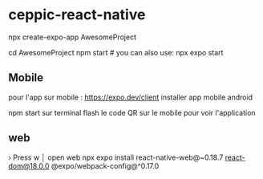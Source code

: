 # ceppic-react-native
npx create-expo-app AwesomeProject

cd AwesomeProject
npm start # you can also use: npx expo start

## Mobile ##
pour l'app sur mobile : https://expo.dev/client 
installer app mobile android

npm start sur terminal
flash le code QR sur le mobile
pour voir l'application

## web ##

› Press w │ open web
npx expo install react-native-web@~0.18.7 react-dom@18.0.0 @expo/webpack-config@^0.17.0
